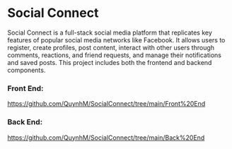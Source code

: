 # Social Connect
Social Connect is a full-stack social media platform that replicates key features of popular social media networks like Facebook. It allows users to register, create profiles, post content, interact with other users through comments, reactions, and friend requests, and manage their notifications and saved posts. This project includes both the frontend and backend components.

### Front End: 
https://github.com/QuynhM/SocialConnect/tree/main/Front%20End

### Back End: 
https://github.com/QuynhM/SocialConnect/tree/main/Back%20End
